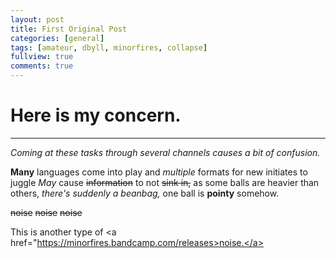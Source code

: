 ```yaml
---
layout: post
title: First Original Post
categories: [general]
tags: [amateur, dbyll, minorfires, collapse]
fullview: true
comments: true
---
```


# Here is my concern.

- - - - - -

*Coming at these tasks through several channels causes a bit of confusion.*

**Many** languages come into play and *multiple* formats for new initiates to juggle
*May* cause ~~information~~ to not ~~sink in,~~ as some balls are heavier than others,
_there's suddenly a beanbag,_ one ball is __pointy__ somehow.

~~noise~~
~~noise~~
~~noise~~

This is another type of <a href="https://minorfires.bandcamp.com/releases>noise.</a>